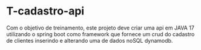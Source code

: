 # T-cadastro-api
Com o objetivo de treinamento, este projeto deve criar uma api em JAVA 17 utilizando o spring boot como framework que fornece um crud do cadastro de clientes inserindo e alterando uma de dados noSQL dynamodb.
